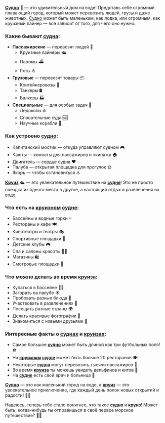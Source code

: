 **[Судно](boat.md)** 🚢 — это удивительный дом на воде! Представь себе огромный плавающий город, который может перевозить людей, грузы и даже животных. [Судно](boat.md) может быть маленьким, как лодка, или огромным, как круизный лайнер — всё зависит от того, для чего оно нужно.

### Какие бывают **[судна](boat.md)**:
- **Пассажирские** — перевозят людей 👥
  - Круизные лайнеры 🛳️
  - Паромы ⛴️
  - Яхты ⛵
- **Грузовые** — перевозят товары 📦
  - Контейнеровозы 🚢
  - Танкеры 🛢️
  - Балкеры 🏭
- **Специальные** — для особых задач 🎯
  - Ледоколы ❄️
  - Спасательные суда 🆘
  - Научные корабли 🔬

### Как устроено **[судно](boat.md)**:
- Капитанский мостик — откуда управляют судном 🎮
- Каюты — комнаты для пассажиров и экипажа 🏠
- Двигатель — сердце судна ❤️
- Палуба — открытая площадка для прогулок 🌞
- Якорь — чтобы остановиться ⚓

**[Круиз](cruise.md)** 🛳️ — это увлекательное путешествие на **[судне](boat.md)**! Это не просто поездка из одного места в другое, а настоящий отдых и развлечения на воде.

### Что есть на **[круизном](cruise.md)** **[судне](boat.md)**:
- Бассейны и водные горки 💦
- Рестораны и кафе 🍽️
- Кинотеатры и театры 🎭
- Спортивные площадки 🏀
- Детские клубы 🎮
- Спа и салоны красоты 💆‍♀️
- Магазины 🛍️
- Смотровые площадки 🌅

### Что можно делать во время **[круиза](cruise.md)**:
- Купаться в бассейне 🏊‍♂️
- Загорать на палубе ☀️
- Пробовать разные блюда 🍕
- Участвовать в развлечениях 🎪
- Посещать разные страны 🌍
- Делать красивые фотографии 📸
- Знакомиться с новыми друзьями 👋

### Интересные факты о **[суднах](boat.md)** и **[круизах](cruise.md)**:
- Самое большое **[судно](boat.md)** может быть длиной как три футбольных поля! ⚽
- На **[круизном](cruise.md)** **[судне](boat.md)** может быть больше 20 ресторанов 🍽️
- Некоторые **[судна](boat.md)** могут перевозить тысячи пассажиров 👥
- Во время **[круиза](cruise.md)** ты можешь увидеть дельфинов и китов 🐋
- На **[судне](boat.md)** есть свой врач и больница 🏥

**[Судно](boat.md)** — это как маленький город на воде, а **[круиз](cruise.md)** — это увлекательное приключение, где каждый день полон новых открытий и радости! 🌊✨

Надеюсь, теперь тебе стало понятнее, что такое **[судно](boat.md)** и **[круиз](cruise.md)**! Может быть, когда-нибудь ты отправишься в своё первое морское путешествие? 🚢🌈